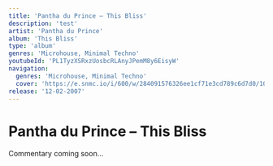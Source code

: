 ```yaml
---
title: 'Pantha du Prince – This Bliss'
description: 'test'
artist: 'Pantha du Prince'
album: 'This Bliss'
type: 'album'
genres: 'Microhouse, Minimal Techno'
youtubeId: 'PL1TyzXSRxzUosbcRLAnyJPemM8y6EisyW'
navigation:
  genres: 'Microhouse, Minimal Techno'
  cover: 'https://e.snmc.io/i/600/w/284091576326ee1cf71e3cd789c6d7d0/10706395/pantha-du-prince-this-bliss-Cover-Art.jpg'
release: '12-02-2007'
---
```

<music-genre-list :genres="genres"></music-genre-list>

# Pantha du Prince – This Bliss
Commentary coming soon…






